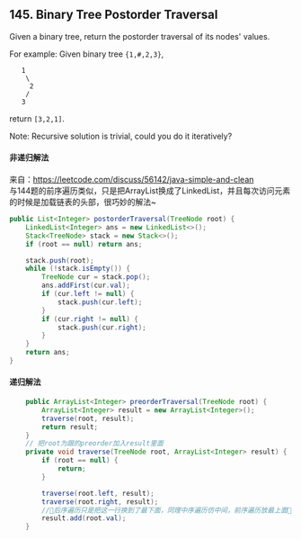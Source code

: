 ## 145. Binary Tree Postorder Traversal
Given a binary tree, return the postorder traversal of its nodes' values.

For example:
Given binary tree `{1,#,2,3}`,
```
   1
    \
     2
    /
   3
```
return `[3,2,1]`.

Note: Recursive solution is trivial, could you do it iteratively?

#### 非递归解法
来自：https://leetcode.com/discuss/56142/java-simple-and-clean  
与144题的前序遍历类似，只是把ArrayList换成了LinkedList，并且每次访问元素的时候是加载链表的头部，很巧妙的解法~
```java
public List<Integer> postorderTraversal(TreeNode root) {
    LinkedList<Integer> ans = new LinkedList<>();
    Stack<TreeNode> stack = new Stack<>();
    if (root == null) return ans;

    stack.push(root);
    while (!stack.isEmpty()) {
        TreeNode cur = stack.pop();
        ans.addFirst(cur.val);
        if (cur.left != null) {
            stack.push(cur.left);
        }
        if (cur.right != null) {
            stack.push(cur.right);
        } 
    }
    return ans;
}
```

#### 递归解法
```java
    public ArrayList<Integer> preorderTraversal(TreeNode root) {
        ArrayList<Integer> result = new ArrayList<Integer>();
        traverse(root, result);
        return result;
    }
    // 把root为跟的preorder加入result里面
    private void traverse(TreeNode root, ArrayList<Integer> result) {
        if (root == null) {
            return;
        }

        traverse(root.left, result);
        traverse(root.right, result);
        //🐼后序遍历只是把这一行换到了最下面，同理中序遍历仿中间，前序遍历放最上面🐼
        result.add(root.val);
    }
```
```